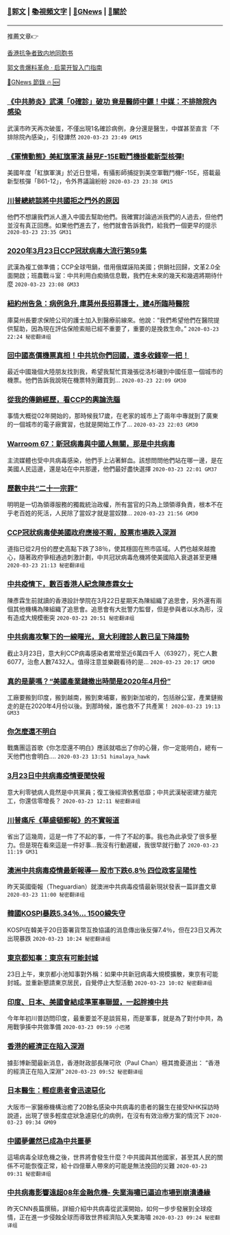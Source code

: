 ###  [:eagle:郭文](https://github.com/ourhimalayas/txt) | [:books:視頻文字](https://github.com/ourhimalayas/txt/blob/master/content/README.md) | [:newspaper:GNews](https://github.com/ourhimalayas/txt/blob/master/content/gnews/README.md) | [:pray:關於](https://github.com/ourhimalayas/home/tree/master/about)
---

推薦文章:point_right:

[香港抗争者致内地同胞书](https://github.com/ourhimalayas/news/blob/master/2019/08/a_letter_from_the_hong_kong_people.md)

[郭文贵爆料革命 · 启蒙开智入门指南](https://github.com/ourhimalayas/txt/issues/1)

[:newspaper:GNews 節錄 :fire: :new:](https://github.com/ourhimalayas/txt/blob/master/content/gnews/README.md) 



### [《中共肺炎》武漢「0確診」破功 竟是醫師中鏢！中媒：不排除院內感染](/content/gnews/1/README.md)

武漢市昨天再次破蛋，不僅出現1名確診病例，身分還是醫生，中媒甚至直言「不排除院內感染」，引發譁然  `2020-03-23 23:49 GM15`

### [《軍情動態》美紅旗軍演 赫見F-15E戰鬥機掛載新型核彈!](/content/gnews/2/README.md)

美國年度「紅旗軍演」於近日登場，有攝影師捕捉到美空軍戰鬥機F-15E，搭載最新型核彈「B61-12」，令外界議論紛紛  `2020-03-23 23:38 GM15`

### [川普總統談將中共國拒之門外的原因](/content/gnews/3/README.md)

他們不想讓我們派人進入中國去幫助他們。我確實討論過派我們的人過去，但他們並沒有真正回應。如果他們進去了，他們就會告訴我們，給我們一個更早的提示  `2020-03-23 23:35 GM31`

### [2020年3月23日CCP冠狀病毒大流行第59集](/content/gnews/4/README.md)

武漢為複工做準備；CCP全球甩鍋，借用俄媒誣陷美國；供銷社回歸，文革2.0全面開啟；班農戰斗室：中共利用白痴搞信息戰，我們在未來的幾天和幾週將期待什麼  `2020-03-23 23:08 GM33`

### [紐約州告急：病例急升,庫莫州長招募護士，建4所臨時醫院](/content/gnews/5/README.md)

庫莫州長要求保險公司的護士加入到醫療前線來。他說：“我們希望他們在醫院提供幫助，因為現在評估保險索賠已經不重要了，重要的是挽救生命。”  `2020-03-23 22:24 秘密翻译组`

### [回中國高價機票真相！中共坑你們回國，還多收錢宰一把！](/content/gnews/6/README.md)

最近中國幾個大陸朋友找到我，希望我幫忙買幾張從洛杉磯到中國任意一個城市的機票。他們告訴我說現在機票特別難買到...  `2020-03-23 22:09 GM30`

### [從我的傳銷經歷，看CCP的輿論洗腦](/content/gnews/7/README.md)

事情大概從02年開始的，那時候我17歲，在老家的城市上了兩年中專就到了廣東的一個城市的電子廠實習，也就是開始工作了...  `2020-03-23 22:03 GM30`

### [Warroom 67：新冠病毒與中國人無關，那是中共病毒](/content/gnews/8/README.md)

主流媒體也受中共病毒感染，他們手上沾著鮮血。該想問問他們站在哪一邊，是在美國人民這邊，還是站在中共那邊，他們最好盡快選擇  `2020-03-23 22:01 GM37`

### [歷數中共“二十一宗罪”](/content/gnews/9/README.md)

明明是一切為領導服務的獨裁統治政權，所有當官的只為上頭領導負責，根本不在乎老百姓的死活，人民除了當奴才就是當奴隸...  `2020-03-23 21:56 GM30`

### [CCP冠狀病毒使美國政府應接不暇，股票市場跌入深淵](/content/gnews/10/README.md)

道指已從2月份的歷史高點下跌了38％，使其穩固在熊市區域。人們也越來越擔心，隨著政府爭相通過刺激計劃，中共冠狀病毒危機將使美國陷入衰退甚至更糟  `2020-03-23 21:13 秘密翻译组`

### [中共疫情下，數百香港人紀念陳彥霖女士](/content/gnews/11/README.md)

陳彥霖生前就讀的香港設計學院在3月22日星期天為陳組織了追思會，另外還有兩個其他機構為陳組織了追思會。追思會有大批警力監督，但是參與者以水為形，沒有造成大規模衝突  `2020-03-23 20:51 秘密翻译组`

### [中共病毒攻擊下的一線曙光，意大利確診人數已呈下降趨勢](/content/gnews/12/README.md)

截止3月23日，意大利CCP病毒感染者累增至近6萬四千人（63927），死亡人數6077，治愈人數7432人。值得注意並樂觀看待的是...  `2020-03-23 20:17 GM30`

### [真的是蒙嗎？“美國產業鏈撤出時間是2020年4月份”](/content/gnews/13/README.md)

工廠要搬到印度，搬到越南，搬到柬埔寨，搬到新加坡的，包括辦公室，產業鏈搬走的是在2020年4月份以後。到那時候，誰也救不了共產黨！  `2020-03-23 19:13 GM33`

### [你怎麼還不明白](/content/gnews/14/README.md)

戰鷹團這首歌《你怎麼還不明白》應該就唱出了你的心聲，你一定能明白，總有一天他們也會明白….  `2020-03-23 13:51 himalaya_hawk`

### [3月23日中共病毒疫情要聞快報](/content/gnews/15/README.md)

意大利零號病人竟然是中共黨員；復工後經濟依舊低靡；中共武漢秘密建方艙完工，你還信零增長？  `2020-03-23 12:11 秘密翻译组`

### [川普痛斥《華盛頓郵報》的不實報道](/content/gnews/16/README.md)

省出了這幾周，這是一件了不起的事，一件了不起的事。我也為此承受了很多壓力。但是現在看來這是一件好事...我沒有行動遲緩，我很早就行動了  `2020-03-23 11:19 GM31`

### [澳洲中共病毒疫情最新報導— 股市下跌6.8％ 四位政客呈陽性](/content/gnews/17/README.md)

昨天英國衛報（Theguardian）就澳洲中共病毒疫情最新現狀發表一篇詳盡文章  `2020-03-23 11:00 秘密翻译组`

### [韓國KOSPI暴跌5.34％&#8230; 1500線失守](/content/gnews/18/README.md)

KOSPI在韓美于20日簽署貨幣互換協議的消息傳出後反彈7.4％，但在23日又再次出現暴跌  `2020-03-23 10:24 秘密翻译组`

### [東京都知事：東京有可能封城](/content/gnews/19/README.md)

23日上午，東京都小池知事對外稱：如果中共新冠病毒大規模擴散，東京有可能封城。並重新懇請東京居民，自覺停止大型活動  `2020-03-23 10:02 秘密翻译组`

### [印度、日本、美國會結成準軍事聯盟，一起胖揍中共](/content/gnews/20/README.md)

今年年初川普訪問印度，最重要並不是談貿易，而是軍事，就是為了對付中共，為用戰爭揍中共做準備  `2020-03-23 09:59 小巴猪`

### [香港的經濟正在陷入深淵](/content/gnews/21/README.md)

據彭博新聞最新消息，香港財政部長陳可欣（Paul Chan）極其擔憂道出： “香港的經濟正在陷入深淵”  `2020-03-23 09:52 秘密翻译组`

### [日本醫生：輕症患者會迅速惡化](/content/gnews/22/README.md)

大阪市一家醫療機構治癒了20餘名感染中共病毒的患者的醫生在接受NHK採訪時說道，出現了很多輕度症狀急遽惡化的病例，在沒有有效治療方案的情況下  `2020-03-23 09:34 GM09`

### [中國夢儼然已成為中共噩夢](/content/gnews/23/README.md)

這場病毒全球危機之後，世界將會發生什麼？中共國與其他國家，甚至其人民的關係不可能恢復正常，給十四億華人帶來的可能是無法挽回的災難  `2020-03-23 09:31 秘密翻译组`

### [中共病毒影響遠超08年金融危機- 失業海嘯已逼迫市場到崩潰邊緣](/content/gnews/24/README.md)

昨天CNN長篇撰稿，詳細介紹中共病毒從武漢開始，如何一步步發展到全球疫情，正在進一步侵蝕全球而導致世界經濟陷入失業海嘯  `2020-03-23 09:24 秘密翻译组`

